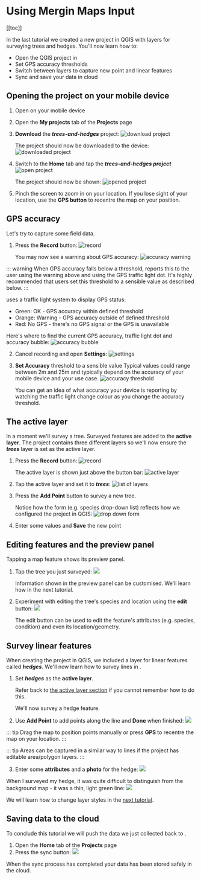 # Using Mergin Maps Input

[[toc]]

In the last tutorial we created a new <MainPlatformName /> project in QGIS with layers for surveying trees and hedges. You'll now learn how to:
* Open the QGIS project in <MobileAppName />
* Set GPS accuracy thresholds
* Switch between layers to capture new point and linear features
* Sync and save your data in <MainPlatformName /> cloud

## Opening the project on your mobile device 
1. Open <MobileAppName /> on your mobile device
2. Open the **My projects** tab of the **Projects** page
3. **Download** the ***trees-and-hedges*** project:
   ![download project](./merginmaps-mobile-download-my-project.jpg)

   The project should now be downloaded to the device:
   ![downloaded project](./merginmaps-mobile-project-downloading.jpg)

4. Switch to the **Home** tab and tap the ***trees-and-hedges project***
   ![open project](./merginmaps-mobile-open-project.jpg)

   The project should now be shown:
   ![opened project](./merginmaps-mobile-project-opened.jpg)

5. Pinch the screen to zoom in on your location. If you lose sight of your location, use the **GPS button** to recentre the map on your position.

## GPS accuracy
Let's try to capture some field data.

1. Press the **Record** button:
   ![record](../capturing-first-data/merginmaps-mobile-record.jpg)
   
   You may now see a warning about GPS accuracy:
   ![accuracy warning](./merginmaps-mobile-gps-accuracy-warning.jpg)

::: warning
When GPS accuracy falls below a threshold, <MobileAppName /> reports this to the user using the warning above and using the GPS traffic light dot. It's highly recommended that users set this threshold to a sensible value as described below.
:::
   
<MobileAppName /> uses a traffic light system to display GPS status:
* Green: OK - GPS accuracy within defined threshold
* Orange: Warning - GPS accuracy outside of defined threshold
* Red: No GPS - there's no GPS signal or the GPS is unavailable

Here's where to find the current GPS accuracy, traffic light dot and accuracy bubble:
   ![accuracy bubble](./merginmaps-mobile-accuracy-spot-and-bubble.jpg)

2. Cancel recording and open **Settings**:
   ![settings](./merginmaps-mobile-open-settings.jpg)

3. **Set Accuracy** threshold to a sensible value
   Typical values could range between 2m and 25m and typically depend on the accuracy of your mobile device and your use case.
   ![accuracy threshold](./merginmaps-mobile-setting-accuracy-threshold.jpg)

   You can get an idea of what accuracy your device is reporting by watching the traffic light change colour as you change the accuracy threshold.

## The active layer
In a moment we'll survey a tree. Surveyed features are added to the **active layer**. The project contains three different layers so we'll now ensure the ***trees*** layer is set as the active layer.

1. Press the **Record** button:
   ![record](../capturing-first-data/merginmaps-mobile-record.jpg)

   The active layer is shown just above the button bar:
   ![active layer](./merginmaps-mobile-active-layer.jpg)

2. Tap the active layer and set it to ***trees***:
   ![list of layers](./merginmaps-mobile-active-layer-set-to-trees.jpg)

3. Press the **Add Point** button to survey a new tree.

   Notice how the form (e.g. species drop-down list) reflects how we configured the project in QGIS:
   ![drop down form](./merginmaps-mobile-forms-with-drop-down.jpg)

4. Enter some values and **Save** the new point

## Editing features and the preview panel
Tapping a map feature shows its preview panel.

1. Tap the tree you just surveyed:
   ![](./merginmaps-mobile-default-preview-panel.jpg)

   Information shown in the preview panel can be customised. We'll learn how in the next tutorial.
   
2. Experiment with editing the tree's species and location using the **edit** button:
   ![](./merginmaps-mobile-edit-button.jpg)

   The edit button can be used to edit the feature's attributes (e.g. species, condition) and even its location/geometry.

## Survey linear features

When creating the project in QGIS, we included a layer for linear features called ***hedges***. We'll now learn how to survey lines in <MobileAppName />.

1. Set ***hedges*** as the **active layer**.
   
   Refer back to [the active layer section](#the-active-layer) if you cannot remember how to do this.
   
   We'll now survey a hedge feature.

2. Use **Add Point** to add points along the line and **Done** when finished:
   ![](./merginmaps-mobile-digitising-line.jpg)

::: tip
Drag the map to position points manually or press **GPS** to recentre the map on your location.
:::

::: tip
Areas can be captured in a similar way to lines if the project has editable area/polygon layers.
:::

3. Enter some **attributes** and a **photo** for the hedge:
   ![](./merginmaps-mobile-hedge-attributes-and-photo.jpg)

When I surveyed my hedge, it was quite difficult to distinguish from the background map - it was a thin, light green line: 
![](./merginmaps-mobile-poor-symbology.jpg)

We will learn how to change layer styles in the [next tutorial](../further-project-customisation/).

## Saving data to the cloud
To conclude this tutorial we will push the data we just collected back to <MainPlatformName />.
1. Open the **Home** tab of the **Projects** page
2. Press the sync button:
   ![](./merginmaps-mobile-sync-project.jpg)

When the sync process has completed your data has been stored safely in the cloud.
